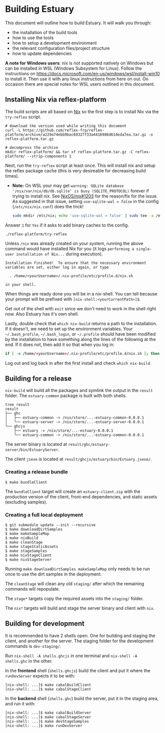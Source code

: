 # Building Estuary

This document will outline how to build Estuary. It will walk you through:
*   the installation of the build tools
*   how to use the tools
*   how to setup a development environment
*   the relevant configuration files/project structure
*   how to update dependencies

**A note for Windows users**: nix is not supported natively on Windows but can be installed in WSL (Windows Subsystem for Linux). Follow the instructions on https://docs.microsoft.com/en-us/windows/wsl/install-win10 to install it. Then use it with any linux instructions from here on out. On occasion there are special notes for WSL users outlined in this document.

## Installing Nix via reflex-platform

The build scripts are all based on [Nix](https://nixos.org/nix/) so the first step is to install Nix via the `try-reflex` script.

```shell
# download the version used while writing this document
curl -L https://github.com/reflex-frp/reflex-platform/archive/a229a74ebb9bac69327f33a4416986d614eda7ea.tar.gz -o reflex-platform.tar.gz

# decompress the archive
mkdir reflex-platform/ && tar xf reflex-platform.tar.gz -C reflex-platform/ --strip-components 1
```

Next, run the `try-reflex` script at least once. This will install nix and setup the reflex package cache (this is very desireable for decreasing build times).

*   **Note:** On WSL your may get `warning: SQLite database '/nix/var/nix/db/db.sqlite' is busy (SQLITE_PROTOCOL)` forever if trying to install nix. See [NixOS/nix#1203](https://github.com/NixOS/nix/issues/1203) for the reason/fix for the issue. As suggested in that issue, setting `use-sqlite-wal = false` in the config (`/etc/nix/nix.conf`) does the trick!

    ```bash
    sudo mkdir /etc/nix; echo 'use-sqlite-wal = false' | sudo tee -a /etc/nix/nix.conf
    ```

Answer `1` for `Yes` if it asks to add binary caches to the config.

```shell
./reflex-platform/try-reflex
```

Unless `/nix` was already created on your system, running the above command would have installed Nix for you (it logs `performing a single-user installation of Nix...` during execution).

```
Installation finished!  To ensure that the necessary environment
variables are set, either log in again, or type

  . /home/<yourUsername>/.nix-profile/etc/profile.d/nix.sh

in your shell.
```

When things are ready done you will be in a nix-shell. You can tell because your prompt will be prefixed with `[nix-shell:<yourCurrentPath>]$`.

Get out of the shell with `exit` since we don't need to work in the shell right now. Also Estuary has it's own shell.

Lastly, double check that  `which nix-build` returns a path to the installation. If it doesn't, we need to set up the environment variables. Your `~/.bash_profile`, `~/.bash_login`, or `~/.profile` should have been modified by the installation to have something along the lines of the following at the end. If it does not, then add it so that when you log in:
```bash
if [ -e /home/<yourUsername>/.nix-profile/etc/profile.d/nix.sh ]; then . /home/<yourUsername>/.nix-profile/etc/profile.d/nix.sh; fi # added by Nix installer
```

Log out and log back in after the first install and check `which nix-build`.

## Building for a release

`nix-build` will build all the packages and symlink the output in the `result` folder. The `estuary-common` package is built with both shells.

```shell
tree result
result
├── ghc
│   ├── estuary-common -> /nix/store/...-estuary-common-0.0.0.1
│   └── estuary-server -> /nix/store/...-estuary-server-0.0.0.1
└── ghcjs
    ├── estuary -> /nix/store/...-estuary-0.0.0.1
    └── estuary-common -> /nix/store/...-estuary-common-0.0.0.1
```

The server binary is located at `result/ghc/estuary-server/bin/EstuaryServer`.

The client `jsexe` is located at `result/ghcjs/estuary/bin/Estuary.jsexe/`.

### Creating a release bundle

```shell
$ make bundleClient
```

The `bundleClient` target will create an `estuary-client.zip` with the production version of the client, front-end dependencies, and static assets (excluding samples).

### Creating a full local deployment

```shell
$ git submodule update --init --recursive
$ make downloadDirtSamples
$ make makeSampleMap
$ make nixBuild
$ make cleanStage
$ make stageStaticAssets
$ make stageSamples
$ make nixStageClient
$ make nixStageServer
```

Running `make downloadDirtSamples makeSampleMap` only needs to be run once to use the dirt samples in the deployment.

The `cleanStage` will clean any old `staging/` after which the remaining commands will repopulate.

The `stage*` targets copy the required assets into the `staging/` folder.

The `nix*` targets will build and stage the server binary and client with `nix`.

## Building for development

It is recommended to have 2 shells open. One for building and staging the client, and another for the server. The staging folder for the development commands is `dev-staging/`.

Run `nix-shell -A shells.ghcjs` in one terminal and `nix-shell -A shells.ghc` in the other.

In the **frontend** shell (`shells.ghcjs`) build the client and put it where the `runDevServer` expects it to be with:
```shell
[nix-shell: ...]$ make cabalBuildClient
[nix-shell: ...]$ make cabalStageClient
```

In the **backend** shell (`shells.ghc`) build the server, put it in the staging area, and run it with:
```shell
[nix-shell: ...]$ make cabalBuildServer
[nix-shell: ...]$ make cabalStageServer
[nix-shell: ...]$ make devStageSamples
[nix-shell: ...]$ make runDevServer
```
